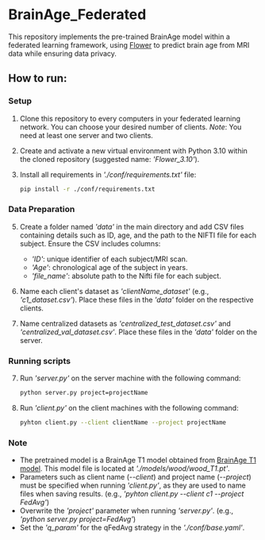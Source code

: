 # BrainAge_Federated
This repository implements the pre-trained BrainAge model within a federated learning framework, using [Flower](https://github.com/adap/flower.git) to predict brain age from MRI data while ensuring data privacy.


## How to run:

### Setup
1. Clone this repository to every computers in your federated learning network. You can choose your desired number of clients. *Note*: You need at least one server and two clients.
2. Create and activate a new virtual environment with Python 3.10 within the cloned repository (suggested name: *'Flower_3.10'*).
3. Install all requirements in *'./conf/requirements.txt'* file:

   ```bash
   pip install -r ./conf/requirements.txt

### Data Preparation   
5. Create a folder named *'data'* in the main directory and add CSV files containing details such as ID, age, and the path to the NIFTI file for each subject. Ensure the CSV includes columns:
   - *'ID'*: unique identifier of each subject/MRI scan.
   - *'Age'*: chronological age of the subject in years.
   - *'file_name'*: absolute path to the Nifti file for each subject.

4. Name each client's dataset as *'clientName_dataset'* (e.g., *'c1_dataset.csv'*). Place these files in the *'data'* folder on the respective clients.
5. Name centralized datasets as *'centralized_test_dataset.csv'* and *'centralized_val_dataset.csv'*. Place these files in the *'data'* folder on the server.

### Running scripts
7. Run *'server.py'* on the server machine with the following command:
   
   ```bash
   python server.py project=projectName
   
9. Run *'client.py'* on the client machines with the following command:
   
   ```bash
   pyhton client.py --client clientName --project projectName

### Note
* The pretrained model is a BrainAge T1 model obtained from [BrainAge T1 model](https://github.com/MIDIconsortium/BrainAge/blob/main/HBM_models/T1/model.pt). This model file is located at *'./models/wood/wood_T1.pt'*.
* Parameters such as client name (*--client*) and project name (*--project*) must be specified when running *'client.py'*, as they are used to name files when saving results. (e.g., *'pyhton client.py --client c1 --project FedAvg'*)
* Overwrite the *'project'* parameter when running *'server.py'*. (e.g., *'python server.py project=FedAvg'*)
* Set the *'q_param'* for the qFedAvg strategy in the *'./conf/base.yaml'*.
